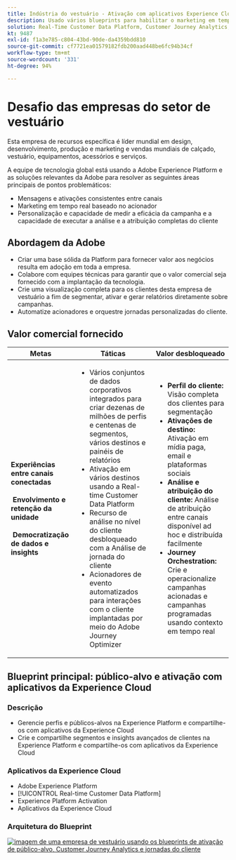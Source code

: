 ```yaml
---
title: Indústria do vestuário - Ativação com aplicativos Experience Cloud
description: Usado vários blueprints para habilitar o marketing em tempo real, a ativação entre canais e a análise entre canais.
solution: Real-Time Customer Data Platform, Customer Journey Analytics, Journey Orchestration
kt: 9487
exl-id: f1a3e785-c804-43bd-90de-da4359bdd810
source-git-commit: cf7721ea01579182fdb200aad448be6fc94b34cf
workflow-type: tm+mt
source-wordcount: '331'
ht-degree: 94%

---
```


# Desafio das empresas do setor de vestuário

Esta empresa de recursos específica é líder mundial em design, desenvolvimento, produção e marketing e vendas mundiais de calçado, vestuário, equipamentos, acessórios e serviços.

A equipe de tecnologia global está usando a Adobe Experience Platform e as soluções relevantes da Adobe para resolver as seguintes áreas principais de pontos problemáticos:

* Mensagens e ativações consistentes entre canais
* Marketing em tempo real baseado no acionador
* Personalização e capacidade de medir a eficácia da campanha e a capacidade de executar a análise e a atribuição completas do cliente

## Abordagem da Adobe

* Criar uma base sólida da Platform para fornecer valor aos negócios resulta em adoção em toda a empresa.
* Colabore com equipes técnicas para garantir que o valor comercial seja fornecido com a implantação da tecnologia.
* Crie uma visualização completa para os clientes desta empresa de vestuário a fim de segmentar, ativar e gerar relatórios diretamente sobre campanhas.
* Automatize acionadores e orquestre jornadas personalizadas do cliente.

## Valor comercial fornecido

| Metas | Táticas | Valor desbloqueado |
|---|---|---|
| **Experiências entre canais conectadas **<br></br>** Envolvimento e retenção da unidade **<br></br>** Democratização de dados e insights**</ul> | <ul><li>Vários conjuntos de dados corporativos integrados para criar dezenas de milhões de perfis e centenas de segmentos, vários destinos e painéis de relatórios</li><li>Ativação em vários destinos usando a Real-time Customer Data Platform</li><li>Recurso de análise no nível do cliente desbloqueado com a Análise de jornada do cliente</li><li>Acionadores de evento automatizados para interações com o cliente implantadas por meio do Adobe Journey Optimizer</li></ul> | <ul><li><strong> Perfil do cliente: </strong>Visão completa dos clientes para segmentação</li><li><strong>Ativações de destino: </strong>Ativação em mídia paga, email e plataformas sociais</li><li><strong>Análise e atribuição do cliente: </strong>Análise de atribuição entre canais disponível ad hoc e distribuída facilmente<li><strong>Journey Orchestration: </strong> Crie e operacionalize campanhas acionadas e campanhas programadas usando contexto em tempo real</li></ul> |

## Blueprint principal: público-alvo e ativação com aplicativos da Experience Cloud

### Descrição

<ul><li>Gerencie perfis e públicos-alvos na Experience Platform e compartilhe-os com aplicativos da Experience Cloud</li><li>Crie e compartilhe segmentos e insights avançados de clientes na Experience Platform e compartilhe-os com aplicativos da Experience Cloud</li></ul>

### Aplicativos da Experience Cloud

<ul><li>Adobe Experience Platform</li><li>[!UICONTROL Real-time Customer Data Platform]</li><li>Experience Platform Activation</li><li>Aplicativos da Experience Cloud</li></ul>

### Arquitetura do Blueprint

<a href="https://experienceleague.adobe.com/docs/blueprints-learn/architecture/audience-activation/platform-and-applications.html?lang=pt-BR"><img alt="imagem de uma empresa de vestuário usando os blueprints de ativação de público-alvo, Customer Journey Analytics e jornadas do cliente" src="https://experienceleague.adobe.com/docs/blueprints-learn/assets/aep+apps.svg?lang=en" class="modal-image"/></a>
